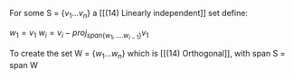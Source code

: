 For some  S = {$v_1...v_n$}  a [[(14) Linearly independent]] set define:

$w_1 = v_1$
$w_i = v_i - proj_{span\{w_1, ....w_{i-1}\}}v_1$


To create the set W = {$w_1 ... w_n$} which is [[(14) Orthogonal]], with span S = span W